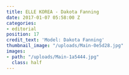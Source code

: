 ```yaml
---
title: ELLE KOREA - Dakota Fanning
date: 2017-01-07 05:58:00 Z
categories:
- editorial
position: 17
credit_text: 'Model: Dakota Fanning'
thumbnail_image: "/uploads/Main-0e5d28.jpg"
images:
- path: "/uploads/Main-1a5444.jpg"
  class: half
---
```


